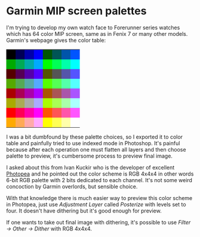 # Garmin MIP screen palettes

I'm trying to develop my own watch face to Forerunner series watches which has 64 color MIP screen, same as in Fenix 7 or many other models. Garmin's webpage gives the color table:

<table class="palette" style="
    border-collapse: collapse;
">
<tbody><tr>
 <td style="background-color: #000000; color:white">&nbsp;&nbsp;</td>
 <td style="background-color: #000055; color:white">&nbsp;&nbsp;</td>
 <td style="background-color: #0000aa; color:black">&nbsp;&nbsp;</td>
 <td style="background-color: #0000ff; color:black">&nbsp;&nbsp;</td>
 <td style="background-color: #005500; color:white">&nbsp;&nbsp;</td>
 <td style="background-color: #005555; color:white">&nbsp;&nbsp;</td>
 <td style="background-color: #0055aa; color:black">&nbsp;&nbsp;</td>
 <td style="background-color: #0055ff; color:black">&nbsp;&nbsp;</td>
</tr><tr>
 <td style="background-color: #00aa00; color:black">&nbsp;&nbsp;</td>
 <td style="background-color: #00aa55; color:black">&nbsp;&nbsp;</td>
 <td style="background-color: #00aaaa; color:black">&nbsp;&nbsp;</td>
 <td style="background-color: #00aaff; color:black">&nbsp;&nbsp;</td>
 <td style="background-color: #00ff00; color:black">&nbsp;&nbsp;</td>
 <td style="background-color: #00ff55; color:black">&nbsp;&nbsp;</td>
 <td style="background-color: #00ffaa; color:black">&nbsp;&nbsp;</td>
 <td style="background-color: #00ffff; color:black">&nbsp;&nbsp;</td>
</tr><tr>
 <td style="background-color: #550000; color:white">&nbsp;&nbsp;</td>
 <td style="background-color: #550055; color:white">&nbsp;&nbsp;</td>
 <td style="background-color: #5500aa; color:black">&nbsp;&nbsp;</td>
 <td style="background-color: #5500ff; color:black">&nbsp;&nbsp;</td>
 <td style="background-color: #555500; color:white">&nbsp;&nbsp;</td>
 <td style="background-color: #555555; color:white">&nbsp;&nbsp;</td>
 <td style="background-color: #5555aa; color:black">&nbsp;&nbsp;</td>
 <td style="background-color: #5555ff; color:black">&nbsp;&nbsp;</td>
</tr><tr>
 <td style="background-color: #55aa00; color:black">&nbsp;&nbsp;</td>
 <td style="background-color: #55aa55; color:black">&nbsp;&nbsp;</td>
 <td style="background-color: #55aaaa; color:black">&nbsp;&nbsp;</td>
 <td style="background-color: #55aaff; color:black">&nbsp;&nbsp;</td>
 <td style="background-color: #55ff00; color:black">&nbsp;&nbsp;</td>
 <td style="background-color: #55ff55; color:black">&nbsp;&nbsp;</td>
 <td style="background-color: #55ffaa; color:black">&nbsp;&nbsp;</td>
 <td style="background-color: #55ffff; color:black">&nbsp;&nbsp;</td>
</tr><tr>
 <td style="background-color: #aa0000; color:black">&nbsp;&nbsp;</td>
 <td style="background-color: #aa0055; color:black">&nbsp;&nbsp;</td>
 <td style="background-color: #aa00aa; color:black">&nbsp;&nbsp;</td>
 <td style="background-color: #aa00ff; color:black">&nbsp;&nbsp;</td>
 <td style="background-color: #aa5500; color:black">&nbsp;&nbsp;</td>
 <td style="background-color: #aa5555; color:black">&nbsp;&nbsp;</td>
 <td style="background-color: #aa55aa; color:black">&nbsp;&nbsp;</td>
 <td style="background-color: #aa55ff; color:black">&nbsp;&nbsp;</td>
</tr><tr>
 <td style="background-color: #aaaa00; color:black">&nbsp;&nbsp;</td>
 <td style="background-color: #aaaa55; color:black">&nbsp;&nbsp;</td>
 <td style="background-color: #aaaaaa; color:black">&nbsp;&nbsp;</td>
 <td style="background-color: #aaaaff; color:black">&nbsp;&nbsp;</td>
 <td style="background-color: #aaff00; color:black">&nbsp;&nbsp;</td>
 <td style="background-color: #aaff55; color:black">&nbsp;&nbsp;</td>
 <td style="background-color: #aaffaa; color:black">&nbsp;&nbsp;</td>
 <td style="background-color: #aaffff; color:black">&nbsp;&nbsp;</td>
</tr><tr>
 <td style="background-color: #ff0000; color:black">&nbsp;&nbsp;</td>
 <td style="background-color: #ff0055; color:black">&nbsp;&nbsp;</td>
 <td style="background-color: #ff00aa; color:black">&nbsp;&nbsp;</td>
 <td style="background-color: #ff00ff; color:black">&nbsp;&nbsp;</td>
 <td style="background-color: #ff5500; color:black">&nbsp;&nbsp;</td>
 <td style="background-color: #ff5555; color:black">&nbsp;&nbsp;</td>
 <td style="background-color: #ff55aa; color:black">&nbsp;&nbsp;</td>
 <td style="background-color: #ff55ff; color:black">&nbsp;&nbsp;</td>
</tr><tr>
 <td style="background-color: #ffaa00; color:black">&nbsp;&nbsp;</td>
 <td style="background-color: #ffaa55; color:black">&nbsp;&nbsp;</td>
 <td style="background-color: #ffaaaa; color:black">&nbsp;&nbsp;</td>
 <td style="background-color: #ffaaff; color:black">&nbsp;&nbsp;</td>
 <td style="background-color: #ffff00; color:black">&nbsp;&nbsp;</td>
 <td style="background-color: #ffff55; color:black">&nbsp;&nbsp;</td>
 <td style="background-color: #ffffaa; color:black">&nbsp;&nbsp;</td>
 <td style="background-color: #ffffff; color:black">&nbsp;&nbsp;</td>
</tr>
</tbody></table>

I was a bit dumbfound by these palette choices, so I exported it to color table and painfully tried to use indexed mode in Photoshop. It's painful because after each operation one must flatten all layers and then choose palette to preview, it's cumbersome process to preview final image.

I asked about this from Ivan Kuckir who is the developer of excellent [Photopea](https://www.photopea.com/) and he pointed out the color scheme is RGB 4x4x4 in other words 6-bit RGB palette with 2 bits dedicated to each channel. It's not some weird concoction by Garmin overlords, but sensible choice.

With that knowledge there is much easier way to preview this color scheme in Photopea, just use *Adjustment Layer* called *Posterize* with levels set to four. It doesn't have dithering but it's good enough for preview.

If one wants to take out final image with dithering, it's possible to use *Filter -> Other -> Dither* with RGB 4x4x4.